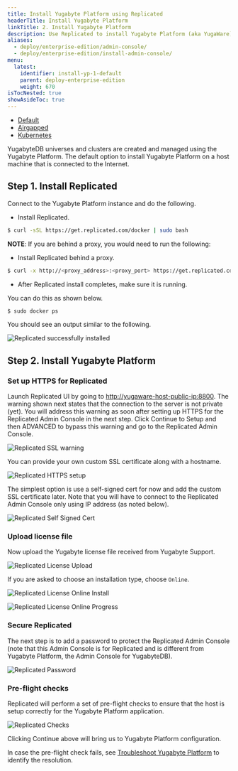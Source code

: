```yaml
---
title: Install Yugabyte Platform using Replicated
headerTitle: Install Yugabyte Platform
linkTitle: 2. Install Yugabyte Platform
description: Use Replicated to install Yugabyte Platform (aka YugaWare).
aliases:
  - deploy/enterprise-edition/admin-console/
  - deploy/enterprise-edition/install-admin-console/
menu:
  latest:
    identifier: install-yp-1-default
    parent: deploy-enterprise-edition
    weight: 670
isTocNested: true
showAsideToc: true
---
```



<ul class="nav nav-tabs-alt nav-tabs-yb">
  <li >
    <a href="/latest/deploy/enterprise-edition/install-admin-console/default" class="nav-link active">
      <i class="fas fa-cloud"></i>
      Default
    </a>
  </li>
  <li >
    <a href="/latest/deploy/enterprise-edition/install-admin-console/airgapped" class="nav-link">
      <i class="fas fa-unlink"></i>
      Airgapped
    </a>
  </li>
  <li>
    <a href="/latest/deploy/enterprise-edition/install-admin-console/kubernetes" class="nav-link">
      <i class="fas fa-cubes" aria-hidden="true"></i>
      Kubernetes
    </a>
  </li>
</ul>

YugabyteDB universes and clusters are created and managed using the Yugabyte Platform. The default option to install Yugabyte Platform on a host machine that is connected to the Internet.

## Step 1. Install Replicated

Connect to the Yugabyte Platform instance and do the following.

- Install Replicated.

```sh
$ curl -sSL https://get.replicated.com/docker | sudo bash
```

**NOTE**: If you are behind a proxy, you would need to run the following:

- Install Replicated behind a proxy.

```sh
$ curl -x http://<proxy_address>:<proxy_port> https://get.replicated.com/docker | sudo bash
```

- After Replicated install completes, make sure it is running.

You can do this as shown below.

```sh
$ sudo docker ps
```

You should see an output similar to the following.

![Replicated successfully installed](/images/replicated/replicated-success.png)

## Step 2. Install Yugabyte Platform

### Set up HTTPS for Replicated

Launch Replicated UI by going to [http://yugaware-host-public-ip:8800](http://yugaware-host-public-ip:8800). The warning shown next states that the connection to the server is not private (yet). You will address this warning as soon after setting up HTTPS for the Replicated Admin Console in the next step. Click Continue to Setup and then ADVANCED to bypass this warning and go to the Replicated Admin Console.

![Replicated SSL warning](/images/replicated/replicated-warning.png)

You can provide your own custom SSL certificate along with a hostname.

![Replicated HTTPS setup](/images/replicated/replicated-https.png)

The simplest option is use a self-signed cert for now and add the custom SSL certificate later. Note that you will have to connect to the Replicated Admin Console only using IP address (as noted below).

![Replicated Self Signed Cert](/images/replicated/replicated-selfsigned.png)

### Upload license file

Now upload the Yugabyte license file received from Yugabyte Support.

![Replicated License Upload](/images/replicated/replicated-license-upload.png)

If you are asked to choose an installation type, choose `Online`.

![Replicated License Online Install](/images/replicated/replicated-license-online-install-option.png)

![Replicated License Online Progress](/images/replicated/replicated-license-progress.png)

### Secure Replicated

The next step is to add a password to protect the Replicated Admin Console (note that this Admin Console is for Replicated and is different from Yugabyte Platform, the Admin Console for YugabyteDB).

![Replicated Password](/images/replicated/replicated-password.png)

### Pre-flight checks

Replicated will perform a set of pre-flight checks to ensure that the host is setup correctly for the Yugabyte Platform application.

![Replicated Checks](/images/replicated/replicated-checks.png)

Clicking Continue above will bring us to Yugabyte Platform configuration.

In case the pre-flight check fails, see [Troubleshoot Yugabyte Platform](../../../troubleshoot/enterprise-edition/) to identify the resolution.
